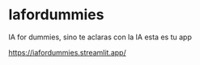 # Iafordummies
IA for dummies, sino te aclaras con la IA esta es tu app


https://iafordummies.streamlit.app/
